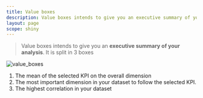 ```yaml
---
title: Value boxes
description: Value boxes intends to give you an executive summary of your analysis. It is split in 3 boxes.
layout: page
scope: shiny
---
```


> Value boxes intends to give you an **executive summary of your analysis**. It is split in 3 boxes

![value_boxes]({{site.url}}/{{site.baseurl}}/core_app/pivot/web_application/dashboard/images/valueboxes.png)

1. The mean of the selected KPI on the overall dimension
2. The most important dimension in your dataset to follow the selected KPI.
3. The highest correlation in your dataset

